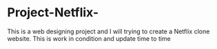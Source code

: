 # Project-Netflix-
This is a web designing project and I will trying to  create a Netflix clone website. This is work in condition and update time to time
